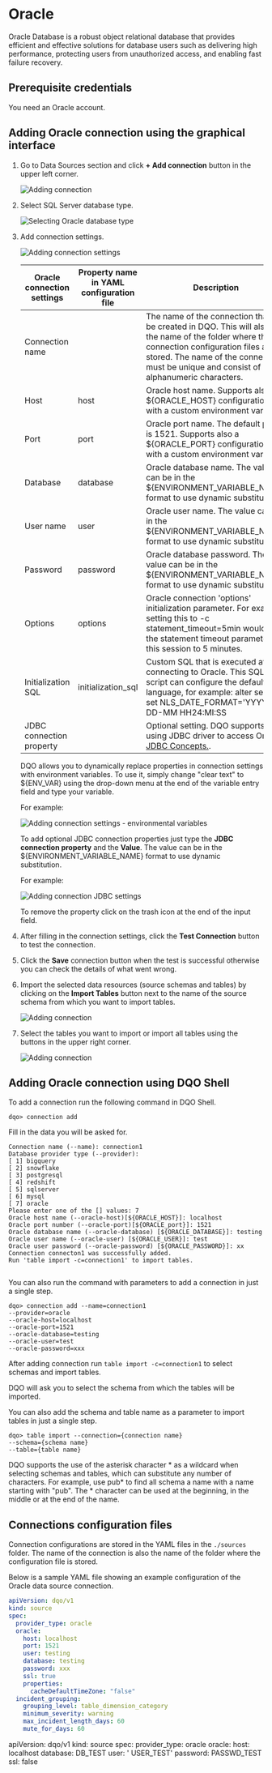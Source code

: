 # Oracle

Oracle Database is a robust object relational database that provides efficient and effective solutions for database 
users such as delivering high performance, protecting users from unauthorized access, and enabling fast failure recovery.

## Prerequisite credentials

You need an Oracle account. 

## Adding Oracle connection using the graphical interface

1. Go to Data Sources section and click **+ Add connection** button in the upper left corner.

    ![Adding connection](https://dqops.com/docs/images/working-with-dqo/adding-connections/adding-connection.jpg)

2. Select SQL Server database type.

    ![Selecting Oracle database type](https://dqops.com/docs/images/working-with-dqo/adding-connections/adding-connection-oracle.png)

3. Add connection settings.

    ![Adding connection settings](https://dqops.com/docs/images/working-with-dqo/adding-connections/connection-settings-oracle.png)

    | Oracle connection settings | Property name in YAML configuration file | Description                                                                                                                                                                                                                             | 
    |------------------------------------------|------------------------------------------|-----------------------------------------------------------------------------------------------------------------------------------------------------------------------------------------------------------------------------------------|
    | Connection name            |                                          | The name of the connection that will be created in DQO. This will also be the name of the folder where the connection configuration files are stored. The name of the connection must be unique and consist of alphanumeric characters. |
    | Host                       | host                                     | Oracle host name. Supports also a ${ORACLE_HOST} configuration with a custom environment variable.                                                                                                                                      |
    | Port                       | port                                     | Oracle port name. The default port is 1521. Supports also a ${ORACLE_PORT} configuration with a custom environment variable.                                                                                                            |
    | Database                   | database                                 | Oracle database name. The value can be in the ${ENVIRONMENT_VARIABLE_NAME} format to use dynamic substitution.                                                                                                                          |
    | User name                  | user                                     | Oracle user name. The value can be in the ${ENVIRONMENT_VARIABLE_NAME} format to use dynamic substitution.                                                                                                                              |
    | Password                   | password                                 | Oracle database password. The value can be in the ${ENVIRONMENT_VARIABLE_NAME} format to use dynamic substitution.                                                                                                                      |
    | Options                    | options                                  | Oracle connection 'options' initialization parameter. For example setting this to -c statement_timeout=5min would set the statement timeout parameter for this session to 5 minutes.                                                    |
    | Initialization SQL         | initialization_sql                       | Custom SQL that is executed after connecting to Oracle. This SQL script can configure the default language, for example: alter session set NLS_DATE_FORMAT='YYYY-DD-MM HH24:MI:SS                                                       |
    | JDBC connection property   |                                          | Optional setting. DQO supports using JDBC driver to access Oracle. [JDBC Concepts.](https://docs.oracle.com/en/database/oracle/oracle-database/23/jjdbc/introducing-JDBC.html).                                                         |
    
    DQO allows you to dynamically replace properties in connection settings with environment variables. To use it, simply
    change "clear text" to ${ENV_VAR} using the drop-down menu at the end of the variable entry field and type your variable.

    For example:

    ![Adding connection settings - environmental variables](https://dqops.com/docs/images/working-with-dqo/adding-connections/connection-settings-envvar.jpg)

    To add optional JDBC connection properties just type the **JDBC connection property** and the **Value**. The value
    can be in the ${ENVIRONMENT_VARIABLE_NAME} format to use dynamic substitution.

    For example:

    ![Adding connection JDBC settings](https://dqops.com/docs/images/working-with-dqo/adding-connections/connection-settings-JDBC-properties.jpg)

    To remove the property click on the trash icon at the end of the input field.

4. After filling in the connection settings, click the **Test Connection** button to test the connection.
5. Click the **Save** connection button when the test is successful otherwise you can check the details of what went wrong.
6. Import the selected data resources (source schemas and tables) by clicking on the **Import Tables** button next to
   the name of the source schema from which you want to import tables.

    ![Adding connection](https://dqops.com/docs/images/working-with-dqo/adding-connections/importing-schemas.jpg)

7. Select the tables you want to import or import all tables using the buttons in the upper right corner.

    ![Adding connection](https://dqops.com/docs/images/working-with-dqo/adding-connections/importing-tables.jpg)

## Adding Oracle connection using DQO Shell

To add a connection run the following command in DQO Shell.

```
dqo> connection add
```

Fill in the data you will be asked for.

```
Connection name (--name): connection1
Database provider type (--provider): 
[ 1] bigquery
[ 2] snowflake
[ 3] postgresql
[ 4] redshift
[ 5] sqlserver
[ 6] mysql
[ 7] oracle
Please enter one of the [] values: 7
Oracle host name (--oracle-host)[${ORACLE_HOST}]: localhost
Oracle port number (--oracle-port)[${ORACLE_port}]: 1521
Oracle database name (--oracle-database) [${ORACLE_DATABASE}]: testing
Oracle user name (--oracle-user) [${ORACLE_USER}]: test
Oracle user password (--oracle-password) [${ORACLE_PASSWORD}]: xx
Connection connecton1 was successfully added.
Run 'table import -c=connection1' to import tables.


```

You can also run the command with parameters to add a connection in just a single step.

```
dqo> connection add --name=connection1
--provider=oracle
--oracle-host=localhost
--oracle-port=1521
--oracle-database=testing
--oracle-user=test
--oracle-password=xxx
```

After adding connection run `table import -c=connection1` to select schemas and import tables.

DQO will ask you to select the schema from which the tables will be imported.

You can also add the schema and table name as a parameter to import tables in just a single step.

```
dqo> table import --connection={connection name}
--schema={schema name}
--table={table name}
```
DQO supports the use of the asterisk character * as a wildcard when selecting schemas and tables, which can substitute
any number of characters. For example, use  pub* to find all schema a name with a name starting with "pub". The *
character can be used at the beginning, in the middle or at the end of the name.

## Connections configuration files

Connection configurations are stored in the YAML files in the `./sources` folder. The name of the connection is also
the name of the folder where the configuration file is stored.

Below is a sample YAML file showing an example configuration of the Oracle data source connection.

``` yaml
apiVersion: dqo/v1
kind: source
spec:
  provider_type: oracle
  oracle:
    host: localhost
    port: 1521
    user: testing
    database: testing
    password: xxx
    ssl: true
    properties:
      cacheDefaultTimeZone: "false"
  incident_grouping:
    grouping_level: table_dimension_category
    minimum_severity: warning
    max_incident_length_days: 60
    mute_for_days: 60
```
apiVersion: dqo/v1
kind: source
spec:
provider_type: oracle
oracle:
host: localhost
database: DB_TEST
user: ' USER_TEST'
password: PASSWD_TEST
ssl: false